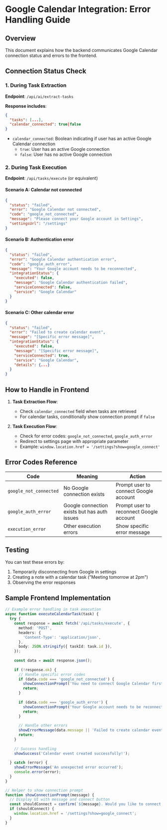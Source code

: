 # Google Calendar Integration: Error Handling Guide

## Overview

This document explains how the backend communicates Google Calendar connection status and errors to the frontend.

## Connection Status Check

### 1. During Task Extraction

**Endpoint**: `/api/ai/extract-tasks`

**Response includes**:
```json
{
  "tasks": [...],
  "calendar_connected": true|false
}
```

- `calendar_connected`: Boolean indicating if user has an active Google Calendar connection
  - `true`: User has an active Google connection
  - `false`: User has no active Google connection

### 2. During Task Execution

**Endpoint**: `/api/tasks/execute` (or equivalent)

#### Scenario A: Calendar not connected
```json
{
  "status": "failed",
  "error": "Google Calendar not connected",
  "code": "google_not_connected",
  "message": "Please connect your Google account in Settings",
  "settingsUrl": "/settings"
}
```

#### Scenario B: Authentication error
```json
{
  "status": "failed",
  "error": "Google Calendar authentication error",
  "code": "google_auth_error",
  "message": "Your Google account needs to be reconnected",
  "integrationStatus": {
    "executed": false,
    "message": "Google Calendar authentication failed",
    "serviceConnected": false,
    "service": "Google Calendar"
  }
}
```

#### Scenario C: Other calendar error
```json
{
  "status": "failed",
  "error": "Failed to create calendar event",
  "message": "[Specific error message]",
  "integrationStatus": {
    "executed": false,
    "message": "[Specific error message]",
    "serviceConnected": true,
    "service": "Google Calendar",
    "details": {...}
  }
}
```

## How to Handle in Frontend

1. **Task Extraction Flow**:
   - Check `calendar_connected` field when tasks are retrieved
   - For calendar tasks, conditionally show connection prompt if `false`

2. **Task Execution Flow**:
   - Check for error codes: `google_not_connected`, `google_auth_error`
   - Redirect to settings page with appropriate parameter
   - Example: `window.location.href = '/settings?show=google_connect'`

## Error Codes Reference

| Code | Meaning | Action |
|------|---------|--------|
| `google_not_connected` | No Google connection exists | Prompt user to connect Google account |
| `google_auth_error` | Google connection exists but has auth issues | Prompt user to reconnect Google account |
| `execution_error` | Other execution errors | Show specific error message |

## Testing

You can test these errors by:
1. Temporarily disconnecting from Google in settings
2. Creating a note with a calendar task ("Meeting tomorrow at 2pm")
3. Observing the error responses

## Sample Frontend Implementation

```typescript
// Example error handling in task execution
async function executeCalendarTask(task) {
  try {
    const response = await fetch('/api/tasks/execute', {
      method: 'POST',
      headers: {
        'Content-Type': 'application/json',
      },
      body: JSON.stringify({ taskId: task.id }),
    });
    
    const data = await response.json();
    
    if (!response.ok) {
      // Handle specific error codes
      if (data.code === 'google_not_connected') {
        showConnectionPrompt('You need to connect Google Calendar first');
        return;
      }
      
      if (data.code === 'google_auth_error') {
        showConnectionPrompt('Your Google account needs to be reconnected');
        return;
      }
      
      // Handle other errors
      showErrorMessage(data.message || 'Failed to create calendar event');
      return;
    }
    
    // Success handling
    showSuccess('Calendar event created successfully!');
    
  } catch (error) {
    showErrorMessage('An unexpected error occurred');
    console.error(error);
  }
}

// Helper to show connection prompt
function showConnectionPrompt(message) {
  // Display UI with message and connect button
  const shouldConnect = confirm(`${message}. Would you like to connect now?`);
  if (shouldConnect) {
    window.location.href = '/settings?show=google_connect';
  }
}
``` 